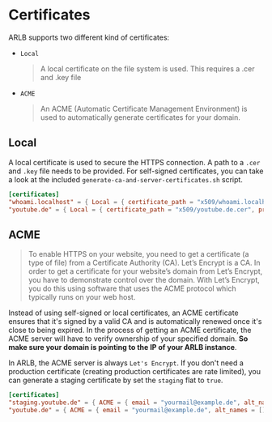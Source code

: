# Certificates

ARLB supports two different kind of certificates:

- `Local`
  > A local certificate on the file system is used. This requires a .cer and .key file
- `ACME`
  > An ACME (Automatic Certificate Management Environment) is used to automatically generate certificates for your domain.

## Local

A local certificate is used to secure the HTTPS connection. A path to a `.cer` and `.key` file needs to be provided. For self-signed certificates, you can take a look at the included `generate-ca-and-server-certificates.sh` script.

```toml
[certificates]
"whoami.localhost" = { Local = { certificate_path = "x509/whoami.localhost.cer", private_key_path = "x509/whoami.localhost.key" } }
"youtube.de" = { Local = { certificate_path = "x509/youtube.de.cer", private_key_path = "x509/youtube.de.key" } }
```

## ACME

> To enable HTTPS on your website, you need to get a certificate (a type of file) from a Certificate Authority (CA). Let’s Encrypt is a CA. In order to get a certificate for your website’s domain from Let’s Encrypt, you have to demonstrate control over the domain. With Let’s Encrypt, you do this using software that uses the ACME protocol which typically runs on your web host.

Instead of using self-signed or local certificates, an ACME certificate ensures that it's signed by a valid CA and is automatically renewed once it's close to being expired. In the process of getting an ACME certificate, the ACME server will have to verify ownership of your specified domain. **So make sure your domain is pointing to the IP of your ARLB instance**.

In ARLB, the ACME server is always `Let's Encrypt`. If you don't need a production certificate (creating production certificates are rate limited), you can generate a staging certificate by set the `staging` flat to `true`.

```toml
[certificates]
"staging.youtube.de" = { ACME = { email = "yourmail@example.de", alt_names = [], persist_dir = "./certificates", staging = true } }
"youtube.de" = { ACME = { email = "yourmail@example.de", alt_names = [], persist_dir = "./certificates", staging = false } }
```
